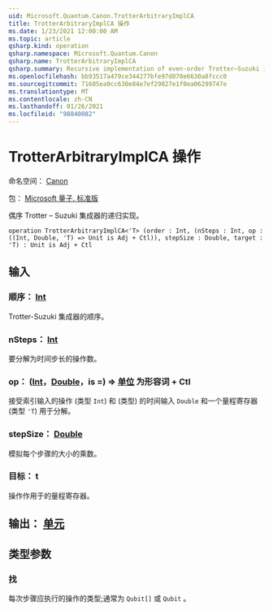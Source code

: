 ```yaml
---
uid: Microsoft.Quantum.Canon.TrotterArbitraryImplCA
title: TrotterArbitraryImplCA 操作
ms.date: 1/23/2021 12:00:00 AM
ms.topic: article
qsharp.kind: operation
qsharp.namespace: Microsoft.Quantum.Canon
qsharp.name: TrotterArbitraryImplCA
qsharp.summary: Recursive implementation of even-order Trotter–Suzuki integrator.
ms.openlocfilehash: bb93517a479ce344277bfe97d070e6630a8fccc0
ms.sourcegitcommit: 71605ea9cc630e84e7ef29027e1f0ea06299747e
ms.translationtype: MT
ms.contentlocale: zh-CN
ms.lasthandoff: 01/26/2021
ms.locfileid: "98840082"
---
```

# <a name="trotterarbitraryimplca-operation"></a>TrotterArbitraryImplCA 操作

命名空间： [Canon](xref:Microsoft.Quantum.Canon)

包： [Microsoft 量子. 标准版](https://nuget.org/packages/Microsoft.Quantum.Standard)


偶序 Trotter – Suzuki 集成器的递归实现。

```qsharp
operation TrotterArbitraryImplCA<'T> (order : Int, (nSteps : Int, op : ((Int, Double, 'T) => Unit is Adj + Ctl)), stepSize : Double, target : 'T) : Unit is Adj + Ctl
```


## <a name="input"></a>输入

### <a name="order--int"></a>顺序： [Int](xref:microsoft.quantum.lang-ref.int)

Trotter-Suzuki 集成器的顺序。


### <a name="nsteps--int"></a>nSteps： [Int](xref:microsoft.quantum.lang-ref.int)

要分解为时间步长的操作数。


### <a name="op--intdoublet--unit--is-adj--ctl"></a>op： ([Int](xref:microsoft.quantum.lang-ref.int)，[Double](xref:microsoft.quantum.lang-ref.double)，is =) => [单位](xref:microsoft.quantum.lang-ref.unit)  为形容词 + Ctl

接受索引输入的操作 (类型 `Int`) 和 (类型) 的时间输入 `Double` 和一个量程寄存器 (类型 `'T`) 用于分解。


### <a name="stepsize--double"></a>stepSize： [Double](xref:microsoft.quantum.lang-ref.double)

模拟每个步骤的大小的乘数。


### <a name="target--t"></a>目标： t

操作作用于的量程寄存器。



## <a name="output--unit"></a>输出： [单元](xref:microsoft.quantum.lang-ref.unit)



## <a name="type-parameters"></a>类型参数

### <a name="t"></a>找

每次步骤应执行的操作的类型;通常为 `Qubit[]` 或 `Qubit` 。